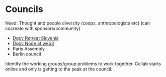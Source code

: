 # Councils

Need: Thought and people diversity \(coops, anthropologists etc\) \(can cocreate with sponsors/community\)

* [Dgov Retreat Slovenia](https://forum.dgov.foundation/t/dgov-retreat-slovenia/69)
* [Dgov Node at web3](https://forum.dgov.foundation/t/web-3-summit-dgov-node/63)
* Paris Assembly
* Berlin council

Identify the working groups/group problems to work together. Collab starts online and only is getting to the peak at the council.

